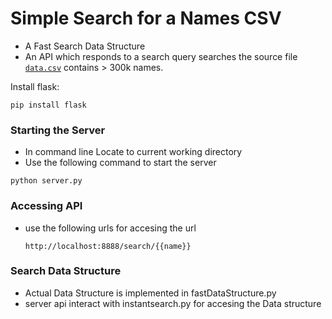# Simple Search for a Names CSV

* A Fast Search Data Structure
* An API which responds to a search query searches the source file [`data.csv`](https://drive.google.com/open?id=1zDicarnkZj17R9QVydo6agpb5LE5XaLC) contains > 300k names.


Install flask:

```
pip install flask
```

### Starting the Server
* In command line Locate to current working directory 
* Use the following command to start the server
```
python server.py
```

### Accessing API
* use the following urls for accesing the url

      http://localhost:8888/search/{{name}} 


### Search Data Structure  
* Actual Data Structure is implemented in fastDataStructure.py
* server api interact with instantsearch.py for accesing the Data structure 

